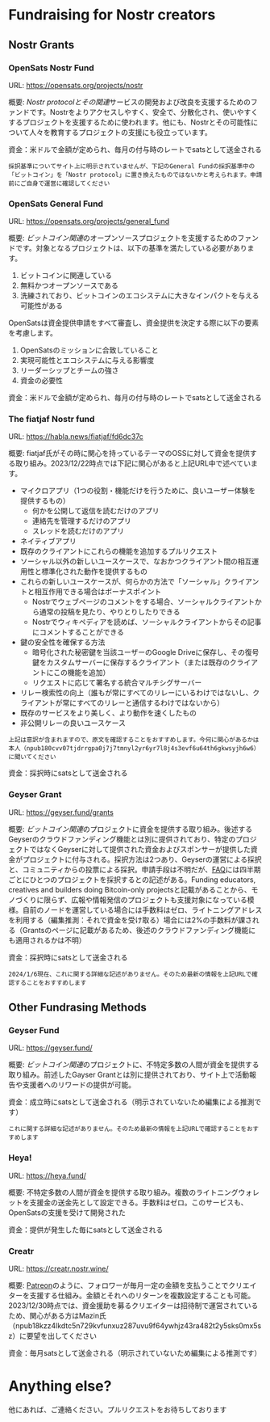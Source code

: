 # Fundraising for Nostr creators

## Nostr Grants

### OpenSats Nostr Fund
URL: https://opensats.org/projects/nostr

概要: *Nostr protocolとその関連*サービスの開発および改良を支援するためのファンドです。Nostrをよりアクセスしやすく、安全で、分散化され、使いやすくするプロジェクトを支援するために使われます。他にも、Nostrとその可能性について人々を教育するプロジェクトの支援にも役立っています。

資金：米ドルで金額が定められ、毎月の付与時のレートでsatsとして送金される

```採択基準についてサイト上に明示されていませんが、下記のGeneral Fundの採択基準中の「ビットコイン」を「Nostr protocol」に置き換えたものではないかと考えられます。申請前にご自身で運営に確認してください```

### OpenSats General Fund
URL: https://opensats.org/projects/general_fund

概要: *ビットコイン関連*のオープンソースプロジェクトを支援するためのファンドです。対象となるプロジェクトは、以下の基準を満たしている必要があります。
1. ビットコインに関連している
2. 無料かつオープンソースである
3. 洗練されており、ビットコインのエコシステムに大きなインパクトを与える可能性がある

OpenSatsは資金提供申請をすべて審査し、資金提供を決定する際に以下の要素を考慮します。
1. OpenSatsのミッションに合致していること
2. 実現可能性とエコシステムに与える影響度
3. リーダーシップとチームの強さ
4. 資金の必要性

資金：米ドルで金額が定められ、毎月の付与時のレートでsatsとして送金される

### The fiatjaf Nostr fund
URL: https://habla.news/fiatjaf/fd6dc37c

概要: fiatjaf氏がその時に関心を持っているテーマのOSSに対して資金を提供する取り組み。2023/12/22時点では下記に関心があると上記URL中で述べています。

- マイクロアプリ（1つの役割・機能だけを行うために、良いユーザー体験を提供するもの）
  - 何かを公開して返信を読むだけのアプリ
  - 連絡先を管理するだけのアプリ
  - スレッドを読むだけのアプリ
- ネイティブアプリ
- 既存のクライアントにこれらの機能を追加するプルリクエスト
- ソーシャル以外の新しいユースケースで、なおかつクライアント間の相互運用性と標準化された動作を提供するもの
- これらの新しいユースケースが、何らかの方法で「ソーシャル」クライアントと相互作用できる場合はボーナスポイント
  - Nostrでウェブページのコメントをする場合、ソーシャルクライアントから通常の投稿を見たり、やりとりしたりできる
  - Nostrでウィキペディアを読めば、ソーシャルクライアントからその記事にコメントすることができる
- 鍵の安全性を確保する方法
  - 暗号化された秘密鍵を当該ユーザーのGoogle Driveに保存し、その復号鍵をカスタムサーバーに保存するクライアント（または既存のクライアントにこの機能を追加）
  - リクエストに応じて署名する統合マルチシグサーバー
- リレー検索性の向上（誰もが常にすべてのリレーにいるわけではないし、クライアントが常にすべてのリレーと通信するわけではないから）
- 既存のサービスをより美しく、より動作を速くしたもの
- 非公開リレーの良いユースケース

```上記は意訳が含まれますので、原文を確認することをおすすめします。今何に関心があるかは本人（npub180cvv07tjdrrgpa0j7j7tmnyl2yr6yr7l8j4s3evf6u64th6gkwsyjh6w6）に聞いてください```

資金：採択時にsatsとして送金される

### Geyser Grant
URL: https://geyser.fund/grants

概要: *ビットコイン関連*のプロジェクトに資金を提供する取り組み。後述するGeyserのクラウドファンディング機能とは別に提供されており、特定のプロジェクトではなくGeyserに対して提供された資金およびスポンサーが提供した資金がプロジェクトに付与される。採択方法は2つあり、Geyserの運営による採択と、コミュニティからの投票による採択。申請手段は不明だが、[FAQ](https://geyser.notion.site/About-Geyser-Grants-925d6b2adc1a4043b70d2835ecfebdde)には四半期ごとにひとつのプロジェクトを採択するとの記述がある。Funding educators, creatives and builders doing Bitcoin-only projectsと記載があることから、モノづくりに限らず、広報や情報発信のプロジェクトも支援対象になっている模様。自前のノードを運営している場合には手数料はゼロ、ライトニングアドレスを利用する（編集推測：それで資金を受け取る）場合には2%の手数料が課される（Grantsのページに記載があるため、後述のクラウドファンディング機能にも適用されるかは不明）


資金：採択時にsatsとして送金される

```2024/1/6現在、これに関する詳細な記述がありません。そのため最新の情報を上記URLで確認することをおすすめします```

## Other Fundrasing Methods

### Geyser Fund
URL: https://geyser.fund/

概要: *ビットコイン関連*のプロジェクトに、不特定多数の人間が資金を提供する取り組み。前述したGayser Grantとは別に提供されており、サイト上で活動報告や支援者へのリワードの提供が可能。

資金：成立時にsatsとして送金される（明示されていないため編集による推測です）

```これに関する詳細な記述がありません。そのため最新の情報を上記URLで確認することをおすすめします```

### Heya!
URL: https://heya.fund/

概要: 不特定多数の人間が資金を提供する取り組み。複数のライトニングウォレットを支援金の送金先として設定できる。手数料はゼロ。このサービスも、OpenSatsの支援を受けて開発された

資金：提供が発生した毎にsatsとして送金される

### Creatr
URL: https://creatr.nostr.wine/

概要: [Patreon](https://www.patreon.com/home)のように、フォロワーが毎月一定の金額を支払うことでクリエイターを支援する仕組み。金額とそれへのリターンを複数設定することも可能。2023/12/30時点では、資金援助を募るクリエイターは招待制で運営されているため、関心がある方はMazin氏（npub18kzz4lkdtc5n729kvfunxuz287uvu9f64ywhjz43ra482t2y5sks0mx5sz）に要望を出してください

資金：毎月satsとして送金される（明示されていないため編集による推測です）

# Anything else?
他にあれば、ご連絡ください。プルリクエストをお待ちしております
